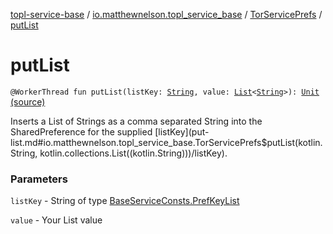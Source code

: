[topl-service-base](../../index.md) / [io.matthewnelson.topl_service_base](../index.md) / [TorServicePrefs](index.md) / [putList](./put-list.md)

# putList

`@WorkerThread fun putList(listKey: `[`String`](https://kotlinlang.org/api/latest/jvm/stdlib/kotlin/-string/index.html)`, value: `[`List`](https://kotlinlang.org/api/latest/jvm/stdlib/kotlin.collections/-list/index.html)`<`[`String`](https://kotlinlang.org/api/latest/jvm/stdlib/kotlin/-string/index.html)`>): `[`Unit`](https://kotlinlang.org/api/latest/jvm/stdlib/kotlin/-unit/index.html) [(source)](https://github.com/05nelsonm/TorOnionProxyLibrary-Android/blob/master/topl-service-base/src/main/java/io/matthewnelson/topl_service_base/TorServicePrefs.kt#L279)

Inserts a List of Strings as a comma separated String into the SharedPreference
for the supplied [listKey](put-list.md#io.matthewnelson.topl_service_base.TorServicePrefs$putList(kotlin.String, kotlin.collections.List((kotlin.String)))/listKey).

### Parameters

`listKey` - String of type [BaseServiceConsts.PrefKeyList](../-base-service-consts/-pref-key-list/index.md)

`value` - Your List value